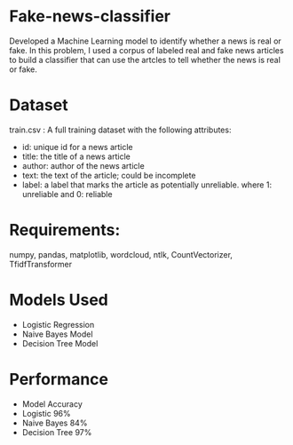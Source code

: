 # Fake-news-classifier
Developed a Machine Learning model to identify whether a news is real or fake. In this problem, I used a corpus of labeled real and fake news articles to build a classifier that can use the artcles to tell whether the news is real or fake.

# Dataset
train.csv : A full training dataset with the following attributes:

- id: unique id for a news article
- title: the title of a news article
- author: author of the news article
- text: the text of the article; could be incomplete
- label: a label that marks the article as potentially unreliable. where 1: unreliable and 0: reliable

# Requirements: 
numpy, pandas, matplotlib, wordcloud, ntlk, CountVectorizer, TfidfTransformer

# Models Used
- Logistic Regression
- Naive Bayes Model
- Decision Tree Model

# Performance
- Model	Accuracy
- Logistic	96%
- Naive Bayes	84%
- Decision Tree	97%


